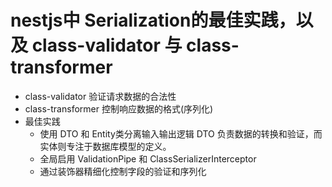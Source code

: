 # nestjs中 Serialization的最佳实践，以及 class-validator 与 class-transformer

- class-validator 验证请求数据的合法性
- class-transformer 控制响应数据的格式(序列化)
- 最佳实践
  - 使用 DTO 和 Entity类分离输入输出逻辑 DTO 负责数据的转换和验证，而实体则专注于数据库模型的定义。
  - 全局启用 ValidationPipe 和 ClassSerializerInterceptor
  - 通过装饰器精细化控制字段的验证和序列化
